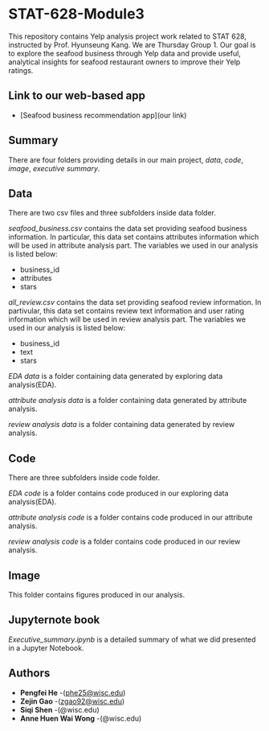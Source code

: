 # STAT-628-Module3

This repository contains Yelp analysis project work related to STAT 628, instructed by Prof. Hyunseung Kang. We are Thursday Group 1. Our goal is to explore the seafood business through Yelp data and provide useful, analytical insights for seafood restaurant owners to improve their Yelp ratings.

## Link to our web-based app
- [Seafood business recommendation app](our link)
## Summary
There are four folders providing details in our main project, *data*, *code*, *image*, *executive summary*.

## Data

There are two csv files and three subfolders inside data folder.

*seafood_business.csv* contains the data set providing seafood business information. In particular, this data set contains attributes information which will be used in attribute analysis part. The variables we used in our analysis is listed below:

* business_id
* attributes
* stars  

*all_review.csv* contains the data set providing seafood review information. In partivular, this data set contains review text information and user rating information which will be used in review analysis part. The variables we used in our analysis is listed below:

* business_id
* text
* stars

*EDA data* is a folder containing data generated by exploring data analysis(EDA).

*attribute analysis data* is a folder containing data generated by attribute analysis.

*review analysis data* is a folder containing data generated by review analysis.

## Code
There are three subfolders inside code folder.

*EDA code* is a folder contains code produced in our exploring data analysis(EDA).

*attribute analysis code* is a folder contains code produced in our attribute analysis.

 *review analysis code* is a folder contains code produced in our review analysis.

## Image
This folder contains figures produced in our analysis.


## Jupyternote book
*Executive_summary.ipynb* is a detailed summary of what we did presented in a Jupyter Notebook. 

## Authors
* **Pengfei He** -(phe25@wisc.edu)
* **Zejin Gao** -(zgao92@wisc.edu)
* **Siqi Shen** -(@wisc.edu)
* **Anne Huen Wai Wong** -(@wisc.edu)
